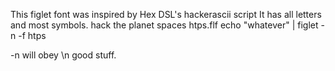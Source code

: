 This figlet font was inspired by Hex DSL's hackerascii script
It has all letters and most symbols.
hack the planet spaces htps.flf
echo "whatever" | figlet -n -f htps

-n will obey \n good stuff.
